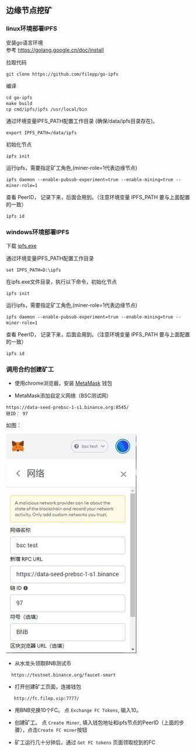 
## 边缘节点挖矿

### linux环境部署IPFS

安装go语言环境  
参考  https://golang.google.cn/doc/install  

拉取代码
```
git clone https://github.com/filepp/go-ipfs
```

编译
```
cd go-ipfs
make build
cp cmd/ipfs/ipfs /usr/local/bin
```


通过环境变量IPFS_PATH配置工作目录 (确保/data/ipfs目录存在)。
```
export IPFS_PATH=/data/ipfs
```

初始化节点
```
ipfs init
```

运行ipfs，需要指定矿工角色,(miner-role=1代表边缘节点)
```
ipfs daemon --enable-pubsub-experiment=true --enable-mining=true --miner-role=1
```

查看 PeerID， 记录下来，后面会用到。（注意环境变量 IPFS_PATH 要与上面配置的一致）
```
ipfs id
```


### windows环境部署IPFS

下载 [ipfs.exe](http://122.9.61.5:8888/down/k1OB9gZGiKwD)

通过环境变量IPFS_PATH配置工作目录  
```
set IPFS_PATH=D:\ipfs
```

在ipfs.exe文件目录，执行以下命令，初始化节点
```
ipfs init
```

运行ipfs，需要指定矿工角色,(miner-role=1代表边缘节点)
```
ipfs daemon --enable-pubsub-experiment=true --enable-mining=true --miner-role=1
```

查看 PeerID， 记录下来，后面会用到。（注意环境变量 IPFS_PATH 要与上面配置的一致）
```
ipfs id
```

### 调用合约创建矿工

-  使用chrome浏览器，安装 [MetaMask](https://metamask.io/) 钱包 

-  MetaMask添加自定义网络（BSC测试网）
```
https://data-seed-prebsc-1-s1.binance.org:8545/
链ID： 97 
```
如图：

![](files/01.jpg)

-  从水龙头领取BNB测试币  
```
  https://testnet.binance.org/faucet-smart
```
   
- 打开创建矿工页面，连接钱包
```
   http://fc.filep.vip:7777/
```

- 用BNB兑换10个FC。 点 `Exchange FC Tokens`, 输入10。 

- 创建矿工。 点 `Create Miner`, 填入钱包地址和ipfs节点的PeerID（上面的步骤），点击`Create FC miner`按钮

- 矿工运行几十分钟后，通过 `Get FC tokens` 页面领取挖到的FC
